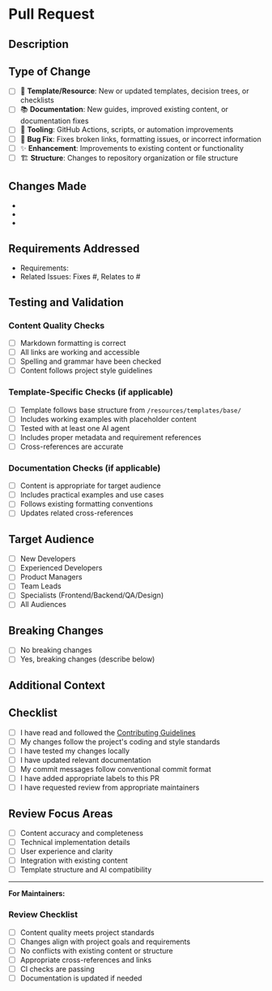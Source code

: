 # Pull Request

## Description

<!-- Provide a clear and concise description of your changes -->

## Type of Change

<!-- Mark the relevant option with an "x" -->

- [ ] 🎯 **Template/Resource**: New or updated templates, decision trees, or checklists
- [ ] 📚 **Documentation**: New guides, improved existing content, or documentation fixes
- [ ] 🔧 **Tooling**: GitHub Actions, scripts, or automation improvements
- [ ] 🐛 **Bug Fix**: Fixes broken links, formatting issues, or incorrect information
- [ ] ✨ **Enhancement**: Improvements to existing content or functionality
- [ ] 🏗️ **Structure**: Changes to repository organization or file structure

## Changes Made

<!-- List the specific changes you've made -->

- 
- 
- 

## Requirements Addressed

<!-- Reference the specific requirements from the spec that this addresses -->

- Requirements: 
- Related Issues: Fixes #, Relates to #

## Testing and Validation

<!-- Describe how you've tested your changes -->

### Content Quality Checks
- [ ] Markdown formatting is correct
- [ ] All links are working and accessible
- [ ] Spelling and grammar have been checked
- [ ] Content follows project style guidelines

### Template-Specific Checks (if applicable)
- [ ] Template follows base structure from `/resources/templates/base/`
- [ ] Includes working examples with placeholder content
- [ ] Tested with at least one AI agent
- [ ] Includes proper metadata and requirement references
- [ ] Cross-references are accurate

### Documentation Checks (if applicable)
- [ ] Content is appropriate for target audience
- [ ] Includes practical examples and use cases
- [ ] Follows existing formatting conventions
- [ ] Updates related cross-references

## Target Audience

<!-- Who is the primary audience for this contribution? -->

- [ ] New Developers
- [ ] Experienced Developers  
- [ ] Product Managers
- [ ] Team Leads
- [ ] Specialists (Frontend/Backend/QA/Design)
- [ ] All Audiences

## Breaking Changes

<!-- Does this introduce any breaking changes? -->

- [ ] No breaking changes
- [ ] Yes, breaking changes (describe below)

<!-- If yes, describe the breaking changes and migration path -->

## Additional Context

<!-- Add any additional context, screenshots, or information that would help reviewers -->

## Checklist

<!-- Ensure all items are completed before requesting review -->

- [ ] I have read and followed the [Contributing Guidelines](CONTRIBUTING.md)
- [ ] My changes follow the project's coding and style standards
- [ ] I have tested my changes locally
- [ ] I have updated relevant documentation
- [ ] My commit messages follow conventional commit format
- [ ] I have added appropriate labels to this PR
- [ ] I have requested review from appropriate maintainers

## Review Focus Areas

<!-- Help reviewers by highlighting specific areas that need attention -->

- [ ] Content accuracy and completeness
- [ ] Technical implementation details
- [ ] User experience and clarity
- [ ] Integration with existing content
- [ ] Template structure and AI compatibility

---

**For Maintainers:**

### Review Checklist
- [ ] Content quality meets project standards
- [ ] Changes align with project goals and requirements
- [ ] No conflicts with existing content or structure
- [ ] Appropriate cross-references and links
- [ ] CI checks are passing
- [ ] Documentation is updated if needed